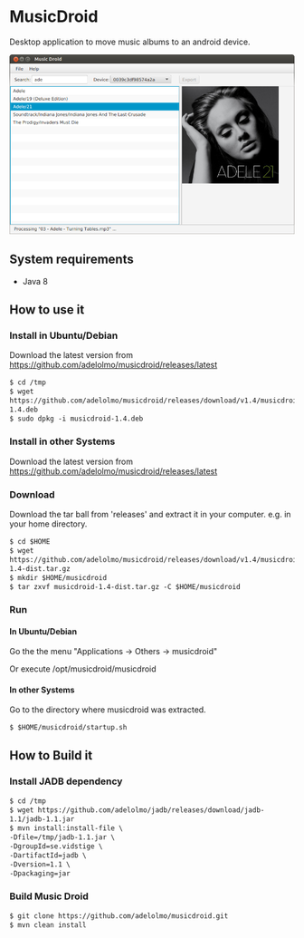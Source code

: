 # MusicDroid
Desktop application to move music albums to an android device.

<img src="musicdroid.png"/>

## System requirements

- Java 8

## How to use it

### Install in Ubuntu/Debian

Download the latest version from https://github.com/adelolmo/musicdroid/releases/latest

    $ cd /tmp
    $ wget https://github.com/adelolmo/musicdroid/releases/download/v1.4/musicdroid-1.4.deb
    $ sudo dpkg -i musicdroid-1.4.deb
    
### Install in other Systems

Download the latest version from https://github.com/adelolmo/musicdroid/releases/latest

### Download

Download the tar ball from 'releases' and extract it in your computer. e.g. in your home directory.

    $ cd $HOME
    $ wget https://github.com/adelolmo/musicdroid/releases/download/v1.4/musicdroid-1.4-dist.tar.gz
    $ mkdir $HOME/musicdroid
    $ tar zxvf musicdroid-1.4-dist.tar.gz -C $HOME/musicdroid
    
### Run

#### In Ubuntu/Debian

Go the the menu "Applications -> Others -> musicdroid"

Or execute /opt/musicdroid/musicdroid

#### In other Systems
        
Go to the directory where musicdroid was extracted.

    $ $HOME/musicdroid/startup.sh

## How to Build it

### Install JADB dependency
    $ cd /tmp
    $ wget https://github.com/adelolmo/jadb/releases/download/jadb-1.1/jadb-1.1.jar 
    $ mvn install:install-file \
    -Dfile=/tmp/jadb-1.1.jar \
    -DgroupId=se.vidstige \
    -DartifactId=jadb \
    -Dversion=1.1 \
    -Dpackaging=jar

### Build Music Droid
    $ git clone https://github.com/adelolmo/musicdroid.git
    $ mvn clean install
    
